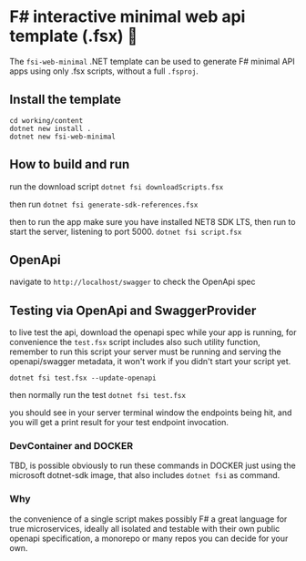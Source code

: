 # F# interactive minimal web api template (.fsx) 🦔

The `fsi-web-minimal` .NET template can be used to generate F# minimal API apps using only .fsx scripts, without a full `.fsproj`.

## Install the template

```
cd working/content
dotnet new install .
dotnet new fsi-web-minimal
```


## How to build and run

run the download script
`dotnet fsi downloadScripts.fsx`

then run 
`dotnet fsi generate-sdk-references.fsx`

then to run the app make sure you have installed NET8 SDK LTS,
then run to start the server, listening to port 5000.
`dotnet fsi script.fsx`

## OpenApi

navigate to `http://localhost/swagger` to check the OpenApi spec

## Testing via OpenApi and SwaggerProvider

to live test the api, download the openapi spec while your app is running, for convenience the `test.fsx` script includes also such utility function, remember to run this script your server must be running and serving the openapi/swagger metadata, it won't work if you didn't start your script yet.

`dotnet fsi test.fsx --update-openapi`

then normally run the test `dotnet fsi test.fsx` 

you should see in your server terminal window the endpoints being hit, and you will get a print result for your test endpoint invocation.

### DevContainer and DOCKER

TBD, is possible obviously to run these commands in DOCKER just using the microsoft dotnet-sdk image, that also includes `dotnet fsi` as command.

### Why

the convenience of a single script makes possibly F# a great language for true microservices, ideally all isolated and testable with their own public openapi specification, a monorepo or many repos you can decide for your own. 

